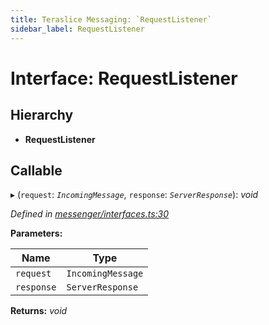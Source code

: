 ```yaml
---
title: Teraslice Messaging: `RequestListener`
sidebar_label: RequestListener
---
```


# Interface: RequestListener

## Hierarchy

* **RequestListener**

## Callable

▸ (`request`: *`IncomingMessage`*, `response`: *`ServerResponse`*): *void*

*Defined in [messenger/interfaces.ts:30](https://github.com/terascope/teraslice/blob/9dc0f8b8/packages/teraslice-messaging/src/messenger/interfaces.ts#L30)*

**Parameters:**

Name | Type |
------ | ------ |
`request` | `IncomingMessage` |
`response` | `ServerResponse` |

**Returns:** *void*

